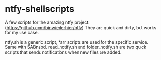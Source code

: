 # ntfy-shellscripts

A few scripts for the amazing ntfy project: (https://github.com/binwiederhier/ntfy)
They are quick and dirty, but works for my use case.

ntfy.sh is a generic script, *arr scripts are used for the specific service. Same with SABnzbd.
read_notify.sh and folder_notify.sh are two quick scripts that sends notifications when new files are added.
